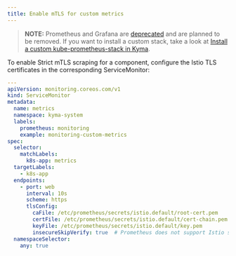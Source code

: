 ```yaml
---
title: Enable mTLS for custom metrics    
---
```


> **NOTE:** Prometheus and Grafana are [deprecated](https://github.com/kyma-project/website/blob/main/content/blog-posts/2022-12-09-monitoring-deprecation/index.md) and are planned to be removed. If you want to install a custom stack, take a look at [Install a custom kube-prometheus-stack in Kyma](https://github.com/kyma-project/examples/tree/main/prometheus).

To enable Strict mTLS scraping for a component, configure the Istio TLS certificates in the corresponding ServiceMonitor:

```yaml
---
apiVersion: monitoring.coreos.com/v1
kind: ServiceMonitor
metadata:
  name: metrics
  namespace: kyma-system
  labels:
    prometheus: monitoring
    example: monitoring-custom-metrics
spec:
  selector:
    matchLabels:
      k8s-app: metrics
  targetLabels:
    - k8s-app
  endpoints:
    - port: web
      interval: 10s
      scheme: https
      tlsConfig: 
        caFile: /etc/prometheus/secrets/istio.default/root-cert.pem
        certFile: /etc/prometheus/secrets/istio.default/cert-chain.pem
        keyFile: /etc/prometheus/secrets/istio.default/key.pem
        insecureSkipVerify: true  # Prometheus does not support Istio security naming; skip verifying the target Pod certificate
  namespaceSelector:
    any: true
```
